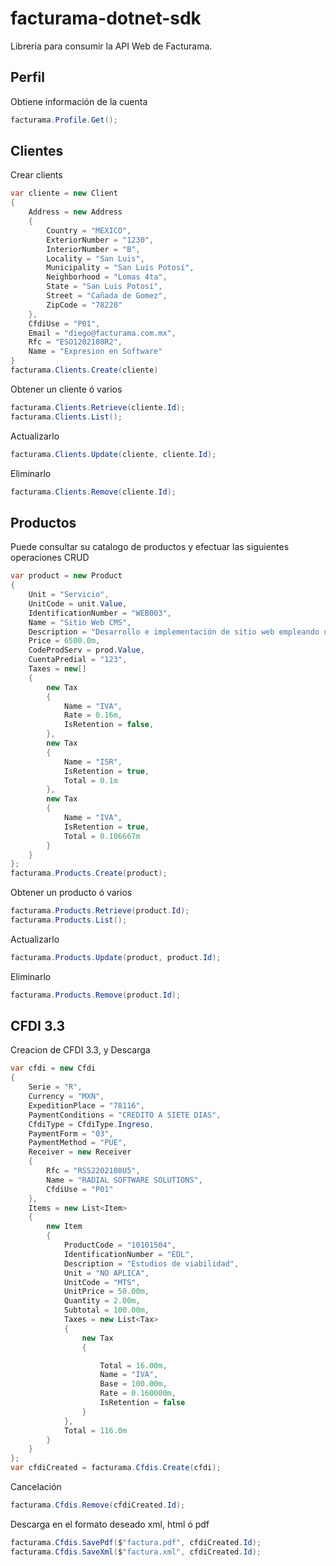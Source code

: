 # facturama-dotnet-sdk
Libreria para consumir la API Web de Facturama.

## Perfil
Obtiene información de la cuenta
```cs
facturama.Profile.Get();
```
## Clientes
Crear clients 
```cs
var cliente = new Client
{
    Address = new Address
    {
        Country = "MEXICO",
        ExteriorNumber = "1230",
        InteriorNumber = "B",
        Locality = "San Luis",
        Municipality = "San Luis Potosí",
        Neighborhood = "Lomas 4ta",
        State = "San Luis Potosí",
        Street = "Cañada de Gomez",
        ZipCode = "78220"
    },
    CfdiUse = "P01",
    Email = "diego@facturama.com.mx",
    Rfc = "ESO1202108R2",
    Name = "Expresion en Software"
}
facturama.Clients.Create(cliente)
```
Obtener un cliente ó varios
```.cs
facturama.Clients.Retrieve(cliente.Id);
facturama.Clients.List();
```
Actualizarlo
```.cs
facturama.Clients.Update(cliente, cliente.Id);
```
Eliminarlo
```.cs
facturama.Clients.Remove(cliente.Id);
```
## Productos
Puede consultar su catalogo de productos y efectuar las siguientes operaciones CRUD
```cs
var product = new Product
{
    Unit = "Servicio",
    UnitCode = unit.Value,
    IdentificationNumber = "WEB003",
    Name = "Sitio Web CMS",
    Description = "Desarrollo e implementación de sitio web empleando un CMS",
    Price = 6500.0m,
    CodeProdServ = prod.Value,
    CuentaPredial = "123",
    Taxes = new[]
    {
        new Tax
        {
            Name = "IVA",
            Rate = 0.16m,
            IsRetention = false,
        },
        new Tax
        {
            Name = "ISR",
            IsRetention = true,
            Total = 0.1m
        },
        new Tax
        {
            Name = "IVA",
            IsRetention = true,
            Total = 0.106667m
        }
    }
};
facturama.Products.Create(product);
```
Obtener un producto ó varios
```.cs
facturama.Products.Retrieve(product.Id);
facturama.Products.List();
```
Actualizarlo
```.cs
facturama.Products.Update(product, product.Id);
```
Eliminarlo
```.cs
facturama.Products.Remove(product.Id);
```
## CFDI 3.3
Creacion de CFDI 3.3,  y Descarga
```cs
var cfdi = new Cfdi
{
    Serie = "R",
    Currency = "MXN",
    ExpeditionPlace = "78116",
    PaymentConditions = "CREDITO A SIETE DIAS",
    CfdiType = CfdiType.Ingreso,
    PaymentForm = "03",
    PaymentMethod = "PUE",
    Receiver = new Receiver
    {
        Rfc = "RSS2202108U5",
        Name = "RADIAL SOFTWARE SOLUTIONS",
        CfdiUse = "P01"
    },
    Items = new List<Item>
    {
        new Item
        {
            ProductCode = "10101504",
            IdentificationNumber = "EDL",
            Description = "Estudios de viabilidad",
            Unit = "NO APLICA",
            UnitCode = "MTS",
            UnitPrice = 50.00m,
            Quantity = 2.00m,
            Subtotal = 100.00m,
            Taxes = new List<Tax>
            {
                new Tax
                {

                    Total = 16.00m,
                    Name = "IVA",
                    Base = 100.00m,
                    Rate = 0.160000m,
                    IsRetention = false
                }
            },
            Total = 116.0m
        }
    }
};
var cfdiCreated = facturama.Cfdis.Create(cfdi);
```
Cancelación
```.cs
facturama.Cfdis.Remove(cfdiCreated.Id);
```
Descarga en el formato deseado xml, html ó pdf
```.cs
facturama.Cfdis.SavePdf($"factura.pdf", cfdiCreated.Id);
facturama.Cfdis.SaveXml($"factura.xml", cfdiCreated.Id);
```

